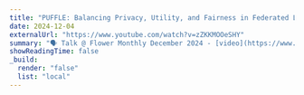 ```yaml
---
title: "PUFFLE: Balancing Privacy, Utility, and Fairness in Federated Learning"
date: 2024-12-04
externalUrl: "https://www.youtube.com/watch?v=zZKKMOOeSHY"
summary: "🗣 Talk @ Flower Monthly December 2024 - [video](https://www.youtube.com/watch?v=zZKKMOOeSHY) <br /> In this talk I discussed about our paper 'PUFFLE: Balancing Privacy, Utility, and Fairness in Federated Learning'"
showReadingTime: false
_build:
  render: "false"
  list: "local"
---
```

